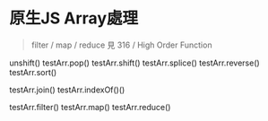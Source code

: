 # 原生JS Array處理

> filter / map / reduce 
> 見 316 / High Order Function

unshift()
testArr.pop()
testArr.shift()
testArr.splice()
testArr.reverse()
testArr.sort()

testArr.join()
testArr.indexOf()()

testArr.filter()
testArr.map()
testArr.reduce()